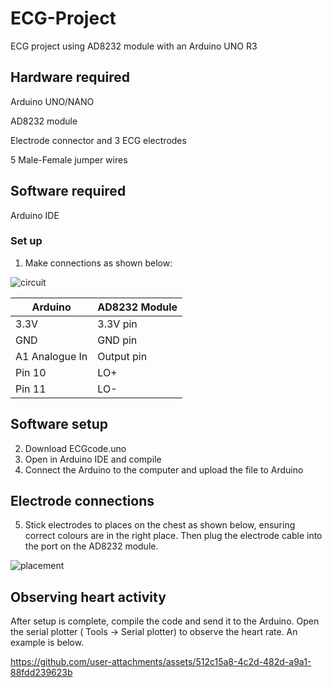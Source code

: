 # ECG-Project
ECG project using AD8232 module with an Arduino UNO R3

## Hardware required  
Arduino UNO/NANO

AD8232 module

Electrode connector and 3 ECG electrodes 

5 Male-Female jumper wires 

## Software required 
Arduino IDE 

### Set up
1. Make connections as shown below:

![circuit](https://github.com/user-attachments/assets/9c8e4691-8c09-4159-bfcb-dca9dd0326ea)

| Arduino        | AD8232 Module |
| -------------  | ------------- |
| 3.3V           | 3.3V pin      |
| GND            | GND pin       |
| A1 Analogue In | Output pin    |
| Pin 10         | LO+           |
| Pin  11        | LO-           |

## Software setup
2. Download ECGcode.uno
3. Open in Arduino IDE and compile
4. Connect the Arduino to the computer and upload the file to Arduino

## Electrode connections

5. Stick electrodes to places on the chest as shown below, ensuring correct colours are in the right place. Then plug the electrode cable into the port on the AD8232 module. 

![placement](https://github.com/user-attachments/assets/2d3c5531-b6e8-4596-a882-436033a2bffa)

## Observing heart activity
After setup is complete, compile the code and send it to the Arduino. Open the serial plotter ( Tools -> Serial plotter) to observe the heart rate. An example is below. 


https://github.com/user-attachments/assets/512c15a8-4c2d-482d-a9a1-88fdd239623b


